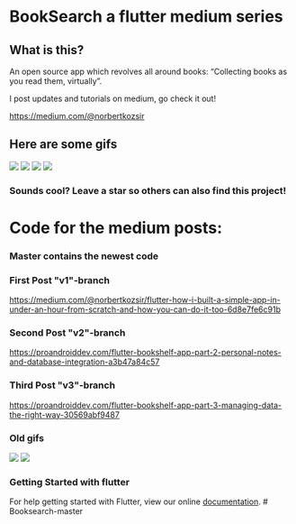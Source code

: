 # BookSearch a flutter medium series 

## What is this?
An open source app which revolves all around books: “Collecting books as you read them, virtually”.

I post updates and tutorials on medium, go check it out!

https://medium.com/@norbertkozsir 

## Here are some gifs

![](https://github.com/Norbert515/BookSearch/blob/dev/readmeAssets/fade_in_myCollection_gif.gif)
![](https://github.com/Norbert515/BookSearch/blob/dev/readmeAssets/search_gif.gif)
![](https://github.com/Norbert515/BookSearch/blob/dev/readmeAssets/unlocking_gif.gif)
![](https://github.com/Norbert515/BookSearch/blob/dev/readmeAssets/stamps.png)

### Sounds cool? Leave a star so others can also find this project!





# Code for the medium posts:

### Master contains the newest code


### First Post "v1"-branch
https://medium.com/@norbertkozsir/flutter-how-i-built-a-simple-app-in-under-an-hour-from-scratch-and-how-you-can-do-it-too-6d8e7fe6c91b

### Second Post "v2"-branch
https://proandroiddev.com/flutter-bookshelf-app-part-2-personal-notes-and-database-integration-a3b47a84c57

### Third Post "v3"-branch
https://proandroiddev.com/flutter-bookshelf-app-part-3-managing-data-the-right-way-30569abf9487



### Old gifs
![](https://github.com/Norbert515/BookSearch/blob/master/readmeAssets/first.gif)
![](https://github.com/Norbert515/BookSearch/blob/master/readmeAssets/second.gif)

### Getting Started with flutter

For help getting started with Flutter, view our online
[documentation](http://flutter.io/).
#   B o o k s e a r c h - m a s t e r  
 